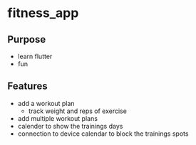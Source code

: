 # fitness_app

## Purpose
- learn flutter
- fun

## Features
- add a workout plan
  - track weight and reps of exercise
- add multiple workout plans
- calender to show the trainings days
- connection to device calendar to block the trainings spots

